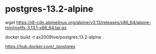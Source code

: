 # postgres-13.2-alpine
wget https://dl-cdn.alpinelinux.org/alpine/v3.13/releases/x86_64/alpine-minirootfs-3.13.1-x86_64.tar.gz</P>
docker build -t ax2009live/postgres:13.2-alpine . </P>
https://hub.docker.com/_/postgres
